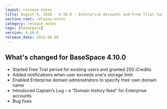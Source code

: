 ```yaml
---
layout: release-notes
title: August 9, 2016 - 4.10.0 - Enterprise Accounts and Free Trial Subscription
section_root: release-notes
category: release notes
tags: [basespace]
version: 4.10.0
release_date: 2016-08-09
---
```


## What's changed for BaseSpace 4.10.0
- Started Free Trial period for existing users and granted 250 iCredits
- Added notifications when user exceeds one's storage limit
- Enabled Enterprise domain administrators to specify their own domain name
- Introduced Captain’s Log – a “Domain history feed” for Enterprise accounts
- Bug fixes
